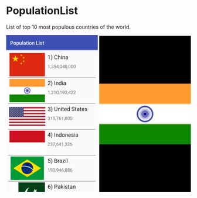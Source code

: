 # PopulationList
List of top 10 most populous countries of the world.

<img src="https://github.com/kunal047/PopulationList/blob/master/Screenshot_20170716-163621.jpg" alt="Population List" width="250px">
<img src="https://github.com/kunal047/PopulationList/blob/master/Screenshot_20170716-163628.jpg" alt="Fullscreen Image" width="250px">

